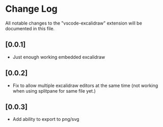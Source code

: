 # Change Log

All notable changes to the "vscode-excalidraw" extension will be documented in this file.

## [0.0.1]

- Just enough working embedded excalidraw

## [0.0.2]
- Fix to allow multiple excalidraw editors at the same time (not working when using splitpane for same file yet.)


## [0.0.3]
- Add ability to export to png/svg